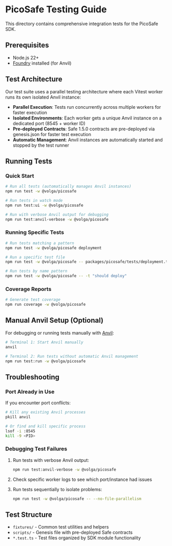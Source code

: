 # PicoSafe Testing Guide

This directory contains comprehensive integration tests for the PicoSafe SDK.

## Prerequisites

- Node.js 22+
- [Foundry](https://getfoundry.sh/) installed (for Anvil)

## Test Architecture

Our test suite uses a parallel testing architecture where each Vitest worker runs its own isolated Anvil instance:

- **Parallel Execution**: Tests run concurrently across multiple workers for faster execution
- **Isolated Environments**: Each worker gets a unique Anvil instance on a dedicated port (8545 + worker ID)
- **Pre-deployed Contracts**: Safe 1.5.0 contracts are pre-deployed via genesis.json for faster test execution
- **Automatic Management**: Anvil instances are automatically started and stopped by the test runner

## Running Tests

### Quick Start

```bash
# Run all tests (automatically manages Anvil instances)
npm run test -w @volga/picosafe

# Run tests in watch mode
npm run test:ui -w @volga/picosafe

# Run with verbose Anvil output for debugging
npm run test:anvil-verbose -w @volga/picosafe
```

### Running Specific Tests

```bash
# Run tests matching a pattern
npm run test -w @volga/picosafe deployment

# Run a specific test file
npm run test -w @volga/picosafe -- packages/picosafe/tests/deployment.test.ts

# Run tests by name pattern
npm run test -w @volga/picosafe -- -t "should deploy"
```

### Coverage Reports

```bash
# Generate test coverage
npm run coverage -w @volga/picosafe
```

## Manual Anvil Setup (Optional)

For debugging or running tests manually with [Anvil](https://getfoundry.sh/anvil/overview#anvil):

```bash
# Terminal 1: Start Anvil manually
anvil

# Terminal 2: Run tests without automatic Anvil management
npm run test:run -w @volga/picosafe
```

## Troubleshooting

### Port Already in Use

If you encounter port conflicts:

```bash
# Kill any existing Anvil processes
pkill anvil

# Or find and kill specific process
lsof -i :8545
kill -9 <PID>
```

### Debugging Test Failures

1. Run tests with verbose Anvil output:
   ```bash
   npm run test:anvil-verbose -w @volga/picosafe
   ```

2. Check specific worker logs to see which port/instance had issues

3. Run tests sequentially to isolate problems:
   ```bash
   npm run test -w @volga/picosafe -- --no-file-parallelism
   ```

## Test Structure

- `fixtures/` - Common test utilities and helpers
- `scripts/` - Genesis file with pre-deployed Safe contracts
- `*.test.ts` - Test files organized by SDK module functionality